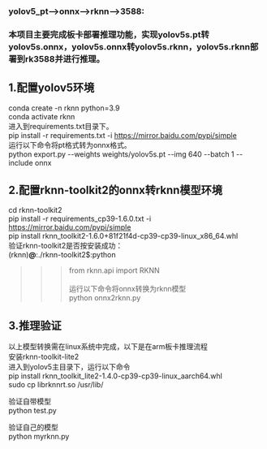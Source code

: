 ### yolov5_pt-->onnx-->rknn-->3588:
### 本项目主要完成板卡部署推理功能，实现yolov5s.pt转yolov5s.onnx，yolov5s.onnx转yolov5s.rknn，yolov5s.rknn部署到rk3588并进行推理。
## 1.配置yolov5环境
conda create -n rknn python=3.9 <br>
conda activate rknn <br>
进入到requirements.txt目录下。 <br>
pip install -r requirements.txt -i https://mirror.baidu.com/pypi/simple <br>
运行以下命令将pt格式转为onnx格式。 <br>
python export.py --weights weights/yolov5s.pt --img 640 --batch 1 --include onnx <br>

## 2.配置rknn-toolkit2的onnx转rknn模型环境
cd rknn-toolkit2<br>
pip install -r requirements_cp39-1.6.0.txt -i https://mirror.baidu.com/pypi/simple<br>
pip install rknn_toolkit2-1.6.0+81f21f4d-cp39-cp39-linux_x86_64.whl<br>
验证rknn-toolkit2是否按安装成功：<br>
(rknn)**@**:./rknn-toolkit2$:python<br>
>>>from rknn.api import RKNN<br>
>>><br>
运行以下命令将onnx转换为rknn模型 <br>
python onnx2rknn.py<br>

## 3.推理验证
以上模型转换需在linux系统中完成，以下是在arm板卡推理流程<br>
安装rknn-toolkit-lite2<br>
进入到yolov5主目录下，运行以下命令<br>
pip install rknn_toolkit_lite2-1.4.0-cp39-cp39-linux_aarch64.whl<br>
sudo cp librknnrt.so /usr/lib/<br>

验证自带模型<br>
python test.py<br>

验证自己的模型<br>
python myrknn.py<br>

